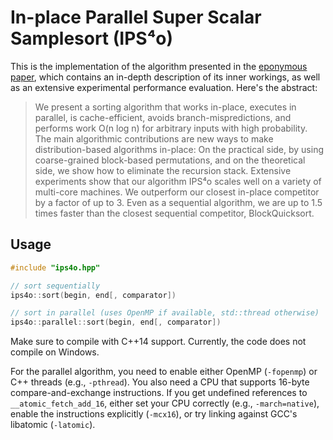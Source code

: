 # In-place Parallel Super Scalar Samplesort (IPS⁴o)

This is the implementation of the algorithm presented in the [eponymous paper](https://arxiv.org/abs/1705.02257),
which contains an in-depth description of its inner workings, as well as an extensive experimental performance evaluation.
Here's the abstract:

> We present a sorting algorithm that works in-place, executes in parallel, is
> cache-efficient, avoids branch-mispredictions, and performs work O(n log n) for
> arbitrary inputs with high probability. The main algorithmic contributions are
> new ways to make distribution-based algorithms in-place: On the practical side,
> by using coarse-grained block-based permutations, and on the theoretical side,
> we show how to eliminate the recursion stack. Extensive experiments show that
> our algorithm IPS⁴o scales well on a variety of multi-core machines. We
> outperform our closest in-place competitor by a factor of up to 3. Even as
> a sequential algorithm, we are up to 1.5 times faster than the closest
> sequential competitor, BlockQuicksort.

## Usage

```C++
#include "ips4o.hpp"

// sort sequentially
ips4o::sort(begin, end[, comparator])

// sort in parallel (uses OpenMP if available, std::thread otherwise)
ips4o::parallel::sort(begin, end[, comparator])
```

Make sure to compile with C++14 support. Currently, the code does not compile on Windows.

For the parallel algorithm, you need to enable either OpenMP (`-fopenmp`) or C++ threads (e.g., `-pthread`).
You also need a CPU that supports 16-byte compare-and-exchange instructions.
If you get undefined references to `__atomic_fetch_add_16`, either set your CPU correctly (e.g., `-march=native`),
  enable the instructions explicitly (`-mcx16`), or try linking against GCC's libatomic (`-latomic`).
